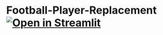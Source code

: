 # Football-Player-Replacement [![Open in Streamlit](https://static.streamlit.io/badges/streamlit_badge_black_white.svg)](https://share.streamlit.io/tazeemkhan9/football-player-replacement/main)
